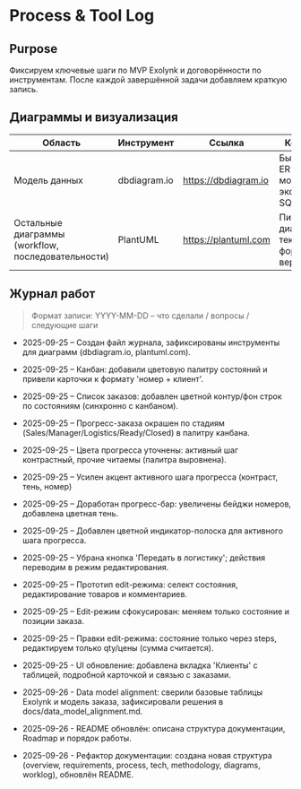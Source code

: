 ﻿# Process & Tool Log

## Purpose
Фиксируем ключевые шаги по MVP Exolynk и договорённости по инструментам. После каждой завершённой задачи добавляем краткую запись.

## Диаграммы и визуализация
| Область | Инструмент | Ссылка | Комментарий |
| --- | --- | --- | --- |
| Модель данных | dbdiagram.io | https://dbdiagram.io | Быстро чертим ER-диаграммы, можно экспортировать SQL/PNG. |
| Остальные диаграммы (workflow, последовательности) | PlantUML | https://plantuml.com | Пишем диаграммы в текстовом формате, удобно версионировать. |

## Журнал работ
> Формат записи: YYYY-MM-DD – что сделали / вопросы / следующие шаги

- 2025-09-25 – Создан файл журнала, зафиксированы инструменты для диаграмм (dbdiagram.io, plantuml.com).
- 2025-09-25 – Канбан: добавили цветовую палитру состояний и привели карточки к формату 'номер + клиент'.
- 2025-09-25 – Список заказов: добавлен цветной контур/фон строк по состояниям (синхронно с канбаном).
- 2025-09-25 – Прогресс-заказа окрашен по стадиям (Sales/Manager/Logistics/Ready/Closed) в палитру канбана.
- 2025-09-25 – Цвета прогресса уточнены: активный шаг контрастный, прочие читаемы (палитра выровнена).
- 2025-09-25 – Усилен акцент активного шага прогресса (контраст, тень, номер)
- 2025-09-25 – Доработан прогресс-бар: увеличены бейджи номеров, добавлена цветная тень.
- 2025-09-25 – Добавлен цветной индикатор-полоска для активного шага прогресса.
- 2025-09-25 – Убрана кнопка 'Передать в логистику'; действия переводим в режим редактирования.
- 2025-09-25 – Прототип edit-режима: селект состояния, редактирование товаров и комментариев.
- 2025-09-25 – Edit-режим сфокусирован: меняем только состояние и позиции заказа.
- 2025-09-25 – Правки edit-режима: состояние только через steps, редактируем только qty/цены (сумма считается).
- 2025-09-25 - UI обновление: добавлена вкладка 'Клиенты' с таблицей, подробной карточкой и связью с заказами.
- 2025-09-26 - Data model alignment: сверили базовые таблицы Exolynk и модель заказа, зафиксировали решения в docs/data_model_alignment.md.

- 2025-09-26 - README обновлён: описана структура документации, Roadmap и порядок работы.

- 2025-09-26 - Рефактор документации: создана новая структура (overview, requirements, process, tech, methodology, diagrams, worklog), обновлён README.

